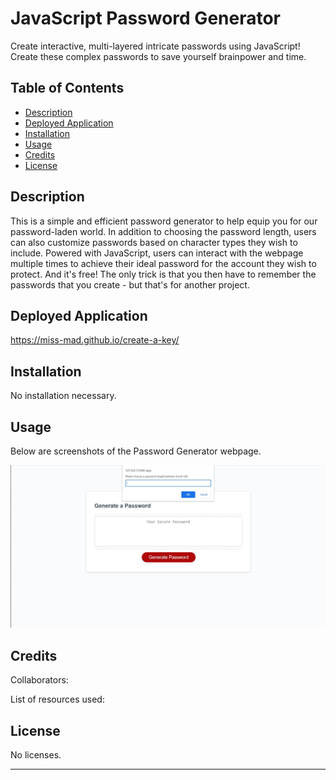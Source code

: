 # JavaScript Password Generator
Create interactive, multi-layered intricate passwords using JavaScript! Create these complex passwords to save yourself brainpower and time.

## Table of Contents

- [Description](#description)
- [Deployed Application](#deployed-application)
- [Installation](#installation)
- [Usage](#usage)
- [Credits](#credits)
- [License](#license)

## Description

This is a simple and efficient password generator to help equip you for our password-laden world. In addition to choosing the password length, users can also customize passwords based on character types they wish to include. Powered with JavaScript, users can interact with the webpage multiple times to achieve their ideal password for the account they wish to protect. And it's free! The only trick is that you then have to remember the passwords that you create - but that's for another project.

## Deployed Application

https://miss-mad.github.io/create-a-key/

## Installation

No installation necessary.

## Usage

Below are screenshots of the Password Generator webpage.

![Screenshot 1](./assets/images/password_generator_screenshot1.JPG)

## Credits

Collaborators: 


List of resources used:



## License

No licenses.

---